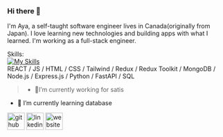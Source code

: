 ### Hi there 👋

I'm Aya, a self-taught software engineer lives in Canada(originally from Japan). 
I love learning new technologies and building apps with what I learned. 
I'm working as a full-stack engineer.


Skills: <br>
[![My Skills](https://skillicons.dev/icons?i=html,css,tailwind,js,react,nodejs,express,mongodb,redux)](https://skillicons.dev)
<br>
REACT / JS / HTML / CSS / Tailwind / Redux / Redux Toolkit / MongoDB / Node.js / Express.js / Python / FastAPI / SQL

> - 🔭I’m currently working for satis
- 🌱 I’m currently learning database


[<img src='https://cdn.jsdelivr.net/npm/simple-icons@3.0.1/icons/github.svg' alt='github' height='40'>](https://github.com/aya222222)  [<img src='https://cdn.jsdelivr.net/npm/simple-icons@3.0.1/icons/linkedin.svg' alt='linkedin' height='40'>](https://www.linkedin.com/in/https://www.linkedin.com/in/aya-loulou-004058209//)  [<img src='https://cdn.jsdelivr.net/npm/simple-icons@3.0.1/icons/icloud.svg' alt='website' height='40'>](https://github.com/aya222222)  




